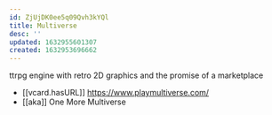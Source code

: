 ```yaml
---
id: ZjUjDK0ee5q09Qvh3kYQl
title: Multiverse
desc: ''
updated: 1632955601307
created: 1632953696662
---
```

ttrpg engine with retro 2D graphics and the promise of a marketplace

- [[vcard.hasURL]] https://www.playmultiverse.com/
- [[aka]] One More Multiverse
